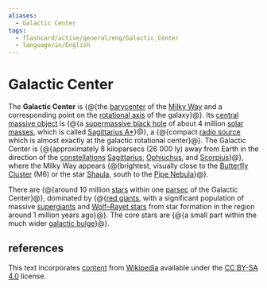 ```yaml
---
aliases:
  - Galactic Center
tags:
  - flashcard/active/general/eng/Galactic_Center
  - language/in/English
---
```


# Galactic Center

The __Galactic Center__ is {@{the [barycenter](barycenter%20(astronomy).md) of the [Milky Way](Milky%20Way.md) and a corresponding point on the [rotational axis](rotation.md) of the galaxy}@}. Its [central massive object](central%20massive%20object.md) is {@{a [supermassive black hole](supermassive%20black%20hole.md) of about 4 million [solar masses](solar%20mass.md), which is called [Sagittarius A*](Sagittarius%20A*.md)}@}, a {@{compact [radio source](astronomical%20radio%20source.md) which is almost exactly at the galactic rotational center}@}. The Galactic Center is {@{approximately 8 kiloparsecs (26&nbsp;000 ly) away from Earth in the direction of the [constellations](constellation.md) [Sagittarius](sagittarius%20(constellation).md), [Ophiuchus](ophiuchus.md), and [Scorpius](scorpius.md)}@}, where the Milky Way appears {@{brightest, visually close to the [Butterfly Cluster](Butterfly%20Cluster.md) (M6) or the star [Shaula](Lambda%20Scorpii.md), south to the [Pipe Nebula](Pipe%20Nebula.md)}@}. <!--SR:!2025-07-19,267,330!2025-08-04,262,290!2025-10-07,304,290!2025-04-13,180,290!2025-06-16,180,230-->

There are {@{around 10 million [stars](star.md) within one [parsec](parsec.md) of the Galactic Center}@}, dominated by {@{[red giants](red%20giant.md), with a significant population of massive [supergiants](supergiant.md) and [Wolf–Rayet stars](Wolf–Rayet%20star.md) from star formation in the region around 1 million years ago}@}. The core stars are {@{a small part within the much wider [galactic bulge](galactic%20bulge.md)}@}. <!--SR:!2027-01-22,655,290!2026-03-28,365,250!2027-06-05,786,330-->

## references

This text incorporates [content](https://en.wikipedia.org/wiki/Galactic_Center) from [Wikipedia](Wikipedia.md) available under the [CC BY-SA 4.0](https://creativecommons.org/licenses/by-sa/4.0/) license.
